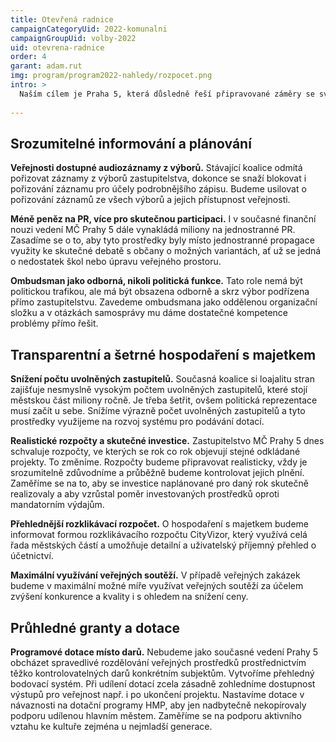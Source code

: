 ```yaml
---
title: Otevřená radnice
campaignCategoryUid: 2022-komunalni
campaignGroupUid: volby-2022
uid: otevrena-radnice
order: 4
garant: adam.rut
img: program/program2022-nahledy/rozpocet.png
intro: >
  Naším cílem je Praha 5, která důsledně řeší připravované záměry se svými obyvateli i s vedením hlavního města, plánuje realisticky a nemrhá veřejnými prostředky. Zaměříme se na včasné a realistické plánování, v rámci kterého místní budou mít přehled o připravovaných projektech a budou moci skutečně ovlivnit důležité kroky městské části. Místo darů pro vybrané privilegované subjekty zavedeme přehledný systém programových dotací. 
  
---
```

## Srozumitelné informování a plánování
**Veřejnosti dostupné audiozáznamy z výborů.** Stávající koalice odmítá pořizovat záznamy z výborů zastupitelstva, dokonce se snaží blokovat i pořizování záznamu pro účely podrobnějšího zápisu. Budeme usilovat o pořizování záznamů ze všech výborů a jejich přístupnost veřejnosti. 

**Méně peněz na PR, více pro skutečnou participaci.** I v současné finanční nouzi vedení MČ Prahy 5 dále vynakládá miliony na jednostranné PR. Zasadíme se o to, aby tyto prostředky byly místo jednostranné propagace využity ke skutečné debatě s občany o možných variantách, ať už se jedná o nedostatek škol nebo úpravu veřejného prostoru.   

**Ombudsman jako odborná, nikoli politická funkce.** Tato role nemá být politickou trafikou, ale má být obsazena odborně a skrz výbor podřízena přímo zastupitelstvu. Zavedeme ombudsmana jako oddělenou organizační složku a v otázkách samosprávy mu dáme dostatečné kompetence problémy přímo řešit. 

## Transparentní a šetrné hospodaření s majetkem
**Snížení počtu uvolněných zastupitelů.** Současná koalice si loajalitu stran zajišťuje nesmyslně vysokým počtem uvolněných zastupitelů, které stojí městskou část miliony ročně. Je třeba šetřit, ovšem politická reprezentace musí začít u sebe. Snížíme výrazně počet uvolněných zastupitelů a tyto prostředky využijeme na rozvoj systému pro podávání dotací.    

**Realistické rozpočty a skutečné investice.** Zastupitelstvo MČ Prahy 5 dnes schvaluje rozpočty, ve kterých se rok co rok objevují stejné odkládané projekty. To změníme. Rozpočty budeme připravovat realisticky, vždy je srozumitelně zdůvodníme a průběžně budeme kontrolovat jejich plnění. Zaměříme se na to, aby se investice naplánované pro daný rok skutečně realizovaly a aby vzrůstal poměr investovaných prostředků oproti mandatorním výdajům. 

**Přehlednější rozklikávací rozpočet.** O hospodaření s majetkem budeme informovat formou rozklikávacího rozpočtu CityVizor, který využívá celá řada městských částí a umožňuje detailní a uživatelský příjemný přehled o účetnictví.

**Maximální využívání veřejných soutěží.** V případě veřejných zakázek budeme v maximální možné míře využívat veřejných soutěží za účelem zvýšení konkurence a kvality i s ohledem na snížení ceny. 

## Průhledné granty a dotace
**Programové dotace místo darů.** Nebudeme jako současné vedení Prahy 5 obcházet spravedlivé rozdělování veřejných prostředků prostřednictvím těžko kontrolovatelných darů konkrétním subjektům. Vytvoříme přehledný bodovací systém. Při udílení dotací zcela zásadně zohledníme dostupnost výstupů pro veřejnost např. i po ukončení projektu. Nastavíme dotace v návaznosti na dotační programy HMP, aby jen nadbytečně nekopírovaly podporu udílenou hlavním městem. Zaměříme se na podporu aktivního vztahu ke kultuře zejména u nejmladší generace.
